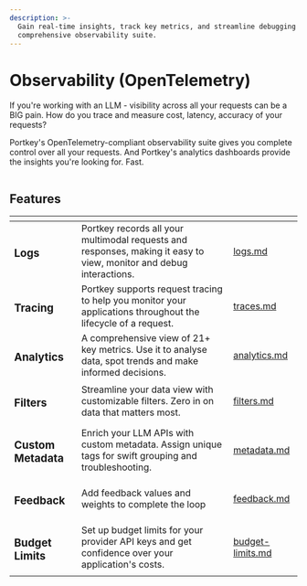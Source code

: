 ```yaml
---
description: >-
  Gain real-time insights, track key metrics, and streamline debugging with our
  comprehensive observability suite.
---
```


# Observability (OpenTelemetry)

If you're working with an LLM - visibility across all your requests can be a BIG pain. How do you trace and measure cost, latency, accuracy of your requests?

Portkey's OpenTelemetry-compliant observability suite gives you complete control over all your requests. And Portkey's analytics dashboards provide the insights you're looking for. Fast.

<div data-full-width="true">

<figure><img src="../../.gitbook/assets/image (3) (1) (1) (1).png" alt=""><figcaption></figcaption></figure>

</div>

## **Features**

<table data-view="cards"><thead><tr><th></th><th></th><th data-hidden data-card-target data-type="content-ref"></th></tr></thead><tbody><tr><td><h3>Logs</h3></td><td>Portkey records all your multimodal requests and responses, making it easy to view, monitor and debug interactions.</td><td><a href="logs.md">logs.md</a></td></tr><tr><td><h3>Tracing</h3></td><td>Portkey supports request tracing to help you monitor your applications throughout the lifecycle of a request.</td><td><a href="traces.md">traces.md</a></td></tr><tr><td><h3>Analytics</h3></td><td>A comprehensive view of 21+ key metrics. Use it to analyse data, spot trends and make informed decisions.</td><td><a href="analytics.md">analytics.md</a></td></tr><tr><td><h3>Filters</h3></td><td>Streamline your data view with customizable filters. Zero in on data that matters most.</td><td><a href="filters.md">filters.md</a></td></tr><tr><td><h3>Custom Metadata</h3></td><td>Enrich your LLM APIs with custom metadata. Assign unique tags for swift grouping and troubleshooting.</td><td><a href="metadata.md">metadata.md</a></td></tr><tr><td><h3>Feedback</h3></td><td>Add feedback values and weights to complete the loop</td><td><a href="feedback.md">feedback.md</a></td></tr><tr><td><h3>Budget Limits</h3></td><td>Set up budget limits for your provider API keys and get confidence over your application's costs.</td><td><a href="../ai-gateway/virtual-keys/budget-limits.md">budget-limits.md</a></td></tr></tbody></table>
